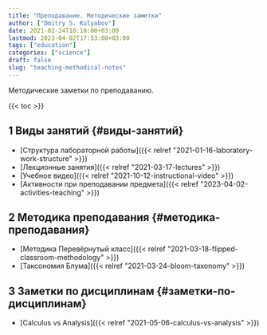 ```yaml
---
title: "Преподавание. Методические заметки"
author: ["Dmitry S. Kulyabov"]
date: 2021-02-24T18:10:00+03:00
lastmod: 2023-04-02T17:53:00+03:00
tags: ["education"]
categories: ["science"]
draft: false
slug: "teaching-methodical-notes"
---
```


Методические заметки по преподаванию.

<!--more-->

{{< toc >}}


## <span class="section-num">1</span> Виды занятий {#виды-занятий}

-   [Структура лабораторной работы]({{< relref "2021-01-16-laboratory-work-structure" >}})
-   [Лекционные занятия]({{< relref "2021-03-17-lectures" >}})
-   [Учебное видео]({{< relref "2021-10-12-instructional-video" >}})
-   [Активности при преподавании предмета]({{< relref "2023-04-02-activities-teaching" >}})


## <span class="section-num">2</span> Методика преподавания {#методика-преподавания}

-   [Методика Перевёрнутый класс]({{< relref "2021-03-18-flipped-classroom-methodology" >}})
-   [Таксономия Блума]({{< relref "2021-03-24-bloom-taxonomy" >}})


## <span class="section-num">3</span> Заметки по дисциплинам {#заметки-по-дисциплинам}

-   [Calculus vs Analysis]({{< relref "2021-05-06-calculus-vs-analysis" >}})
